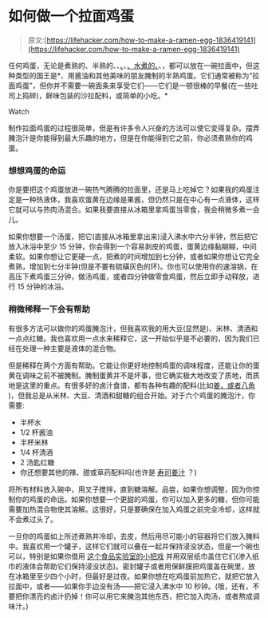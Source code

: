 # 如何做一个拉面鸡蛋

> 原文:[https://lifehacker.com/how-to-make-a-ramen-egg-1836419141](https://lifehacker.com/how-to-make-a-ramen-egg-1836419141)

任何鸡蛋，无论是煮熟的、半熟的、、[、](https://skillet.lifehacker.com/youll-want-to-make-these-seasoned-tea-eggs-over-and-ove-1798514929)、[、水煮的、](https://skillet.lifehacker.com/poach-an-egg-right-in-your-instant-ramen-1826540837)、，都可以放在一碗拉面中，但这种类型的国王是*、用酱油和其他美味的朋友腌制的半熟鸡蛋。它们通常被称为“拉面鸡蛋”，但你并不需要一碗面条来享受它们——它们是一顿很棒的早餐(在一些吐司上捣碎)，鲜味包装的沙拉配料，或简单的小吃。*

Watch

制作拉面鸡蛋的过程很简单，但是有许多令人兴奋的方法可以使它变得复杂。摆弄腌泡汁是你能得到最大乐趣的地方，但是在你能得到它之前，你必须煮熟你的鸡蛋。

### 想想鸡蛋的命运

你是要把这个鸡蛋放进一碗热气腾腾的拉面里，还是马上吃掉它？如果我的鸡蛋注定是一种热液体，我喜欢蛋黄在边缘是果酱，但仍然只是在中心有一点液体，这样它就可以与热肉汤混合。如果我要直接从冰箱里拿鸡蛋当零食，我会稍微多煮一会儿。

如果你想要一个汤蛋，把它(直接从冰箱里拿出来)浸入沸水中六分半钟，然后把它放入冰浴中至少 15 分钟，你会得到一个容易剥皮的鸡蛋，蛋黄边缘黏糊糊，中间柔软。如果你想让它更硬一点，把煮的时间增加到七分钟，或者如果你想让它完全煮熟，增加到七分半钟(但是不要有硫磺灰色的环)。你也可以使用你的速溶锅，在高压下煮鸡蛋三分钟，做汤鸡蛋，或者四分钟做零食鸡蛋，然后立即手动释放，进行 15 分钟的冰浴。

### 稍微稀释一下会有帮助

有很多方法可以做你的鸡蛋腌泡汁，但我喜欢我的用大豆(显然是)、米林、清酒和一点点红糖。我也喜欢用一点水来稀释它，这一开始似乎是不必要的，因为我们已经在处理一种主要是液体的混合物。

但是稀释在两个方面有帮助。它能让你更好地控制鸡蛋的调味程度，还能让你的蛋黄在调味之前不被腌制。腌制蛋黄并不是坏事，但它确实极大地改变了质地，而质地是这里的重点。有很多好的卤汁食谱，都有各种有趣的配料(比如[姜，或者八角](https://www.theflavorbender.com/ramen-eggs-ajitsuke-tamago/) )，但我总是从米林、大豆、清酒和甜糖的组合开始。对于六个鸡蛋的腌泡汁，你需要:

*   半杯水
*   1/2 杯酱油
*   半杯米林
*   1/4 杯清酒
*   2 汤匙红糖
*   你还想要其他的辣、甜或草药配料吗(也许是 [寿司姜汁](https://skillet.lifehacker.com/the-best-off-label-uses-for-sushi-ginger-1828227531) ？)

将所有材料放入碗中，用叉子搅拌，直到糖溶解。品尝，如果你想调整，因为你控制你的鸡蛋的命运。如果你想要一个更甜的鸡蛋，你可以加入更多的糖，但你可能需要加热混合物使其溶解。这很好，只是要确保在加入鸡蛋之前完全冷却，这样就不会煮过头了。

一旦你的鸡蛋如上所述煮熟并冷却，去皮，然后用尽可能小的容器将它们放入腌料中。我喜欢用一个罐子，这样它们就可以叠在一起并保持浸没状态，但是一个碗也可以，特别是如果你借用 [这个食品实验室的小把戏](https://www.seriouseats.com/recipes/2012/03/ajitsuke-tamago-japanese-marinated-soft-boiled-egg-recipe.html) 并用双层纸巾盖住它们(渗入纸巾的液体会帮助它们保持浸没状态)。密封罐子或者用保鲜膜把鸡蛋盖在碗里，放在冰箱里至少四个小时，但最好是过夜。如果你想在吃鸡蛋前加热它，就把它放入拉面中，或者——如果你手边没有汤——把它浸入沸水中 10 秒钟。(哦，还有，不要把你漂亮的卤汁扔掉！你可以用它来腌泡其他东西，把它加入肉汤，或者熬成调味汁。)